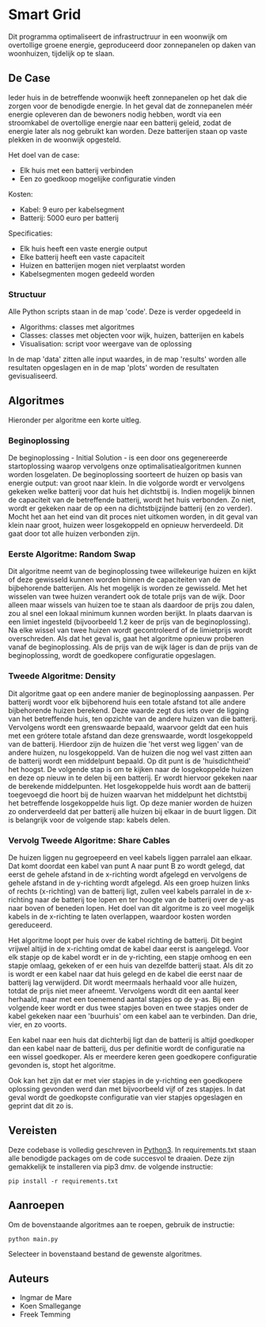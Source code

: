 # Smart Grid 

Dit programma optimaliseert de infrastructruur in een woonwijk om overtollige groene energie, geproduceerd door zonnepanelen op daken van woonhuizen, tijdelijk op te slaan.

## De Case

Ieder huis in de betreffende woonwijk heeft zonnepanelen op het dak die zorgen voor de benodigde energie. In het geval dat de zonnepanelen méér energie opleveren dan de bewoners nodig hebben, wordt via een stroomkabel de overtollige energie naar een batterij geleid, zodat de energie later als nog gebruikt kan worden. Deze batterijen staan op vaste plekken in de woonwijk opgesteld. 

Het doel van de case:
- Elk huis met een batterij verbinden
- Een zo goedkoop mogelijke configuratie vinden

Kosten:
- Kabel: 9 euro per kabelsegment
- Batterij: 5000 euro per batterij

Specificaties:
- Elk huis heeft een vaste energie output
- Elke batterij heeft een vaste capaciteit
- Huizen en batterijen mogen niet verplaatst worden
- Kabelsegmenten mogen gedeeld worden

### Structuur

Alle Python scripts staan in de map 'code'. Deze is verder opgedeeld in
- Algorithms: classes met algoritmes
- Classes: classes met objecten voor wijk, huizen, batterijen en kabels
- Visualisation: script voor weergave van de oplossing

In de map 'data' zitten alle input waardes, in de map 'results' worden alle resultaten opgeslagen en in de map 'plots' worden de resultaten gevisualiseerd. 

## Algoritmes

Hieronder per algoritme een korte uitleg.

### Beginoplossing

De beginoplossing - Initial Solution - is een door ons gegenereerde startoplossing waarop vervolgens onze optimalisatiealgoritmen kunnen worden losgelaten. De beginoplossing soorteert de huizen op basis van energie output: van groot naar klein. In die volgorde wordt er vervolgens gekeken welke batterij voor dat huis het dichtstbij is. Indien mogelijk binnen de capaciteit van de betreffende batterij, wordt het huis verbonden. Zo niet, wordt er gekeken naar de op een na dichtstbijzijnde batterij (en zo verder). Mocht het aan het eind van dit proces niet uitkomen worden, in dit geval van klein naar groot, huizen weer losgekoppeld en opnieuw herverdeeld. Dit gaat door tot alle huizen verbonden zijn.

### Eerste Algoritme: Random Swap

Dit algoritme neemt van de beginoplossing twee willekeurige huizen en kijkt of deze gewisseld kunnen worden binnen de capaciteiten van de bijbehorende batterijen. Als het mogelijk is worden ze gewisseld. Met het wisselen van twee huizen verandert ook de totale prijs van de wijk. Door alleen maar wissels van huizen toe te staan als daardoor de prijs zou dalen, zou al snel een lokaal minimum kunnen worden berijkt. In plaats daarvan is een limiet ingesteld (bijvoorbeeld 1.2 keer de prijs van de beginoplossing). Na elke wissel van twee huizen wordt gecontroleerd of de limietprijs wordt overschreden. Als dat het geval is, gaat het algoritme opnieuw proberen vanaf de beginoplossing. Als de prijs van de wijk láger is dan de prijs van de beginoplossing, wordt de goedkopere configuratie opgeslagen.

### Tweede Algoritme: Density

Dit algoritme gaat op een andere manier de beginoplossing aanpassen. Per batterij wordt voor elk bijbehorend huis een totale afstand tot alle andere bijbehorende huizen berekend. Deze waarde zegt dus iets over de ligging van het betreffende huis, ten opzichte van de andere huizen van die batterij. Vervolgens wordt een grenswaarde bepaald, waarvoor geldt dat een huis met een grótere totale afstand dan deze grenswaarde, wordt losgekoppeld van de batterij. Hierdoor zijn de huizen die 'het verst weg liggen' van de andere huizen, nu losgekoppeld. Van de huizen die nog wel vast zitten aan de batterij wordt een middelpunt bepaald. Op dit punt is de 'huisdichtheid' het hoogst. 
De volgende stap is om te kijken naar de losgekoppelde huizen en deze op nieuw in te delen bij een batterij. Er wordt hiervoor gekeken naar de berekende middelpunten. Het losgekoppelde huis wordt aan de batterij toegevoegd die hoort bij de huizen waarvan het middelpunt het dichtstbij het betreffende losgekoppelde huis ligt. Op deze manier worden de huizen zo onderverdeeld dat per batterij alle huizen bij elkaar in de buurt liggen. Dit is belangrijk voor de volgende stap: kabels delen.

### Vervolg Tweede Algoritme: Share Cables

De huizen liggen nu gegroepeerd en veel kabels liggen parralel aan elkaar. Dat komt doordat een kabel van punt A naar punt B zo wordt gelegd, dat eerst de gehele afstand in de x-richting wordt afgelegd en vervolgens de gehele afstand in de y-richting wordt afgelegd. Als een groep huizen links of rechts (x-richting) van de batterij ligt, zullen veel kabels parralel in de x-richting naar de batterij toe lopen en ter hoogte van de batterij over de y-as naar boven of beneden lopen. Het doel van dit algoritme is zo veel mogelijk kabels in de x-richting te laten overlappen, waardoor kosten worden gereduceerd. 

Het algoritme loopt per huis over de kabel richting de batterij. Dit begint vrijwel altijd in de x-richting omdat de kabel daar eerst is aangelegd. Voor elk stapje op de kabel wordt er in de y-richting, een stapje omhoog en een stapje omlaag, gekeken of er een huis van dezelfde batterij staat. Als dit zo is wordt er een kabel naar dat huis gelegd en de kabel die eerst naar de batterij lag verwijderd. Dit wordt meermaals herhaald voor alle huizen, totdat de prijs niet meer afneemt. Vervolgens wordt dit een aantal keer herhaald, maar met een toenemend aantal stapjes op de y-as. Bij een volgende keer wordt er dus twee stapjes boven en twee stapjes onder de kabel gekeken naar een 'buurhuis' om een kabel aan te verbinden. Dan drie, vier, en zo voorts.

Een kabel naar een huis dat dichterbij ligt dan de batterij is altijd goedkoper dan een kabel naar de batterij, dus per definitie wordt de configuratie na een wissel goedkoper. Als er meerdere keren geen goedkopere configuratie gevonden is, stopt het algoritme. 

Ook kan het zijn dat er met vier stapjes in de y-richting een goedkopere oplossing gevonden werd dan met bijvoorbeeld vijf of zes stapjes. In dat geval wordt de goedkopste configuratie van vier stapjes opgeslagen en geprint dat dit zo is. 

## Vereisten 

Deze codebase is volledig geschreven in [Python3](https://www.python.org/downloads/). In requirements.txt staan alle benodigde packages om de code succesvol te draaien. Deze zijn gemakkelijk te installeren via pip3 dmv. de volgende instructie:

```
pip install -r requirements.txt
```

## Aanroepen

Om de bovenstaande algoritmes aan te roepen, gebruik de instructie:

```
python main.py
```

Selecteer in bovenstaand bestand de gewenste algoritmes.

## Auteurs

* Ingmar de Mare
* Koen Smallegange
* Freek Temming

